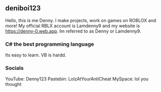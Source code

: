 ## deniboi123
Hello, this is me Denny. I make projects, work on games on ROBLOX and more! My official RBLX account is Lamdenny9 and my website is https://denny-0.web.app. Im referred to as Denny or Lamdenny9.

### C# the best programming language
Its easy to learn. VB is hardd.

### Socials
YouTube: Denny123
Pastebin: LolzAtYourAntiCheat 
MySpace: lol you thought
